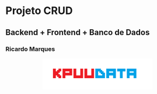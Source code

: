 # Projeto CRUD

## Backend + Frontend + Banco de Dados

### Ricardo Marques


<p align="center">
  <img src="pic/KPUUDATA.png" alt="logo" width="300"/>
</p>